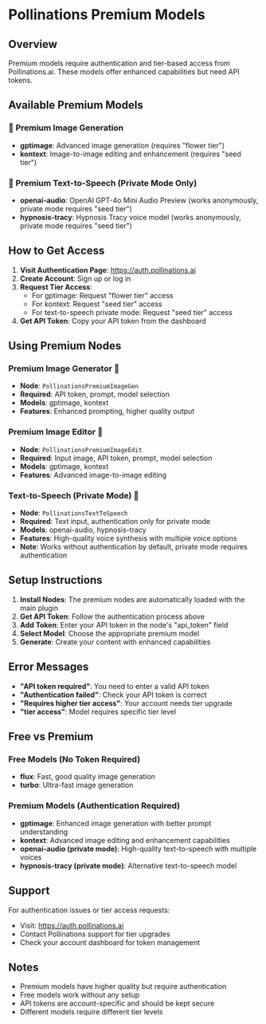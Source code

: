 # Pollinations Premium Models

## Overview
Premium models require authentication and tier-based access from Pollinations.ai. These models offer enhanced capabilities but need API tokens.

## Available Premium Models

### 🔑 Premium Image Generation
- **gptimage**: Advanced image generation (requires "flower tier")
- **kontext**: Image-to-image editing and enhancement (requires "seed tier")

### 🔑 Premium Text-to-Speech (Private Mode Only)
- **openai-audio**: OpenAI GPT-4o Mini Audio Preview (works anonymously, private mode requires "seed tier")
- **hypnosis-tracy**: Hypnosis Tracy voice model (works anonymously, private mode requires "seed tier")

## How to Get Access

1. **Visit Authentication Page**: https://auth.pollinations.ai
2. **Create Account**: Sign up or log in
3. **Request Tier Access**:
   - For gptimage: Request "flower tier" access
   - For kontext: Request "seed tier" access
   - For text-to-speech private mode: Request "seed tier" access
4. **Get API Token**: Copy your API token from the dashboard

## Using Premium Nodes

### Premium Image Generator 🔑
- **Node**: `PollinationsPremiumImageGen`
- **Required**: API token, prompt, model selection
- **Models**: gptimage, kontext
- **Features**: Enhanced prompting, higher quality output

### Premium Image Editor 🔑
- **Node**: `PollinationsPremiumImageEdit`
- **Required**: Input image, API token, prompt, model selection
- **Models**: gptimage, kontext
- **Features**: Advanced image-to-image editing

### Text-to-Speech (Private Mode) 🔑
- **Node**: `PollinationsTextToSpeech`
- **Required**: Text input, authentication only for private mode
- **Models**: openai-audio, hypnosis-tracy
- **Features**: High-quality voice synthesis with multiple voice options
- **Note**: Works without authentication by default, private mode requires authentication

## Setup Instructions

1. **Install Nodes**: The premium nodes are automatically loaded with the main plugin
2. **Get API Token**: Follow the authentication process above
3. **Add Token**: Enter your API token in the node's "api_token" field
4. **Select Model**: Choose the appropriate premium model
5. **Generate**: Create your content with enhanced capabilities

## Error Messages

- **"API token required"**: You need to enter a valid API token
- **"Authentication failed"**: Check your API token is correct
- **"Requires higher tier access"**: Your account needs tier upgrade
- **"tier access"**: Model requires specific tier level

## Free vs Premium

### Free Models (No Token Required)
- **flux**: Fast, good quality image generation
- **turbo**: Ultra-fast image generation

### Premium Models (Authentication Required)
- **gptimage**: Enhanced image generation with better prompt understanding
- **kontext**: Advanced image editing and enhancement capabilities
- **openai-audio (private mode)**: High-quality text-to-speech with multiple voices
- **hypnosis-tracy (private mode)**: Alternative text-to-speech model

## Support

For authentication issues or tier access requests:
- Visit: https://auth.pollinations.ai
- Contact Pollinations support for tier upgrades
- Check your account dashboard for token management

## Notes

- Premium models have higher quality but require authentication
- Free models work without any setup
- API tokens are account-specific and should be kept secure
- Different models require different tier levels
